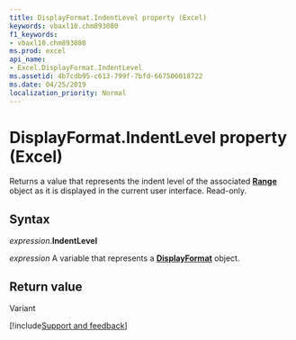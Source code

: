 ```yaml
---
title: DisplayFormat.IndentLevel property (Excel)
keywords: vbaxl10.chm893080
f1_keywords:
- vbaxl10.chm893080
ms.prod: excel
api_name:
- Excel.DisplayFormat.IndentLevel
ms.assetid: 4b7cdb95-c613-799f-7bfd-667506018722
ms.date: 04/25/2019
localization_priority: Normal
---
```



# DisplayFormat.IndentLevel property (Excel)

Returns a value that represents the indent level of the associated **[Range](Excel.Range(object).md)** object as it is displayed in the current user interface. Read-only.


## Syntax

_expression_.**IndentLevel**

_expression_ A variable that represents a **[DisplayFormat](Excel.DisplayFormat.md)** object.


## Return value

Variant




[!include[Support and feedback](~/includes/feedback-boilerplate.md)]